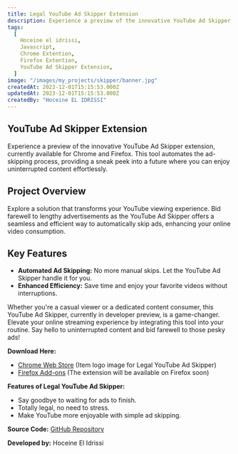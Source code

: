 ```yaml
---
title: Legal YouTube Ad Skipper Extension
description: Experience a preview of the innovative YouTube Ad Skipper extension, currently available for Chrome and Firefox. This tool automates the ad-skipping process, providing a sneak peek into a future where you can enjoy uninterrupted content effortlessly.
tags:
  [
    Hoceine el idrissi,
    Javascript,
    Chrome Extention,
    Firefox Extention,
    YouTube Ad Skipper Extension,
  ]
image: "/images/my_projects/skipper/banner.jpg"
createdAt: 2023-12-01T15:15:53.000Z
updatedAt: 2023-12-01T15:15:53.000Z
createdBy: "Hoceine EL IDRISSI"
---
```


## YouTube Ad Skipper Extension

Experience a preview of the innovative YouTube Ad Skipper extension, currently available for Chrome and Firefox. This tool automates the ad-skipping process, providing a sneak peek into a future where you can enjoy uninterrupted content effortlessly.

## Project Overview

Explore a solution that transforms your YouTube viewing experience. Bid farewell to lengthy advertisements as the YouTube Ad Skipper offers a seamless and efficient way to automatically skip ads, enhancing your online video consumption.

## Key Features

- **Automated Ad Skipping:** No more manual skips. Let the YouTube Ad Skipper handle it for you.
- **Enhanced Efficiency:** Save time and enjoy your favorite videos without interruptions.

Whether you're a casual viewer or a dedicated content consumer, this YouTube Ad Skipper, currently in developer preview, is a game-changer. Elevate your online streaming experience by integrating this tool into your routine. Say hello to uninterrupted content and bid farewell to those pesky ads!

**Download Here:**

- [Chrome Web Store](https://chromewebstore.google.com/detail/legal-youtube-ad-skipper/ceccdngldibjefbfobnkmjaempfkmeke) (Item logo image for Legal YouTube Ad Skipper)
- [Firefox Add-ons](#) (The extension will be available on Firefox soon)

**Features of Legal YouTube Ad Skipper:**

- Say goodbye to waiting for ads to finish.
- Totally legal, no need to stress.
- Make YouTube more enjoyable with simple ad skipping.

**Source Code:** [GitHub Repository](https://github.com/HoceineEl/Youtube-ad-skipper)

**Developed by:** Hoceine El Idrissi
